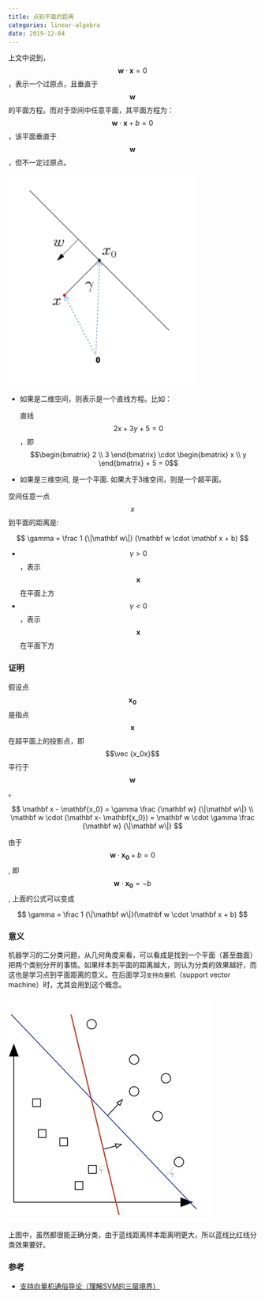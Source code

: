 ```yaml
---
title: 点到平面的距离
categories: linear-algebra
date: 2019-12-04
---
```

上文中说到，$$\mathbf w \cdot \mathbf x = 0$$，表示一个过原点，且垂直于$$\mathbf w$$的平面方程。而对于空间中任意平面，其平面方程为：$$ \mathbf w  \cdot \mathbf x + b = 0$$，该平面垂直于$$\mathbf w$$，但不一定过原点。

![image-20191111144652944](images/image-20191111144652944-1575459054585.png)

- 如果是二维空间，则表示是一个直线方程。比如：

  直线$$2x+3y+5=0$$，即$$\begin{bmatrix} 2 \\ 3 \end{bmatrix} \cdot \begin{bmatrix} x \\ y  \end{bmatrix} + 5 = 0$$

- 如果是三维空间, 是一个平面. 如果大于3维空间，则是一个超平面。

空间任意一点$$x$$到平面的距离是:  

$$
\gamma = \frac 1 {\|\mathbf w\|} (\mathbf w \cdot \mathbf x + b)
$$

- $$ \gamma >0 $$，表示$$\mathbf x$$在平面上方
- $$\gamma<0$$，表示$$\mathbf x$$在平面下方

### 证明

假设点$$\mathbf {x_0} $$是指点$$ \mathbf x  $$在超平面上的投影点，即$$\vec {x_0x}$$ 平行于$$ \mathbf w$$。

$$
\mathbf x - \mathbf{x_0} = \gamma  \frac {\mathbf w} {\|\mathbf w\|}
 \\
 \mathbf w \cdot (\mathbf  x- \mathbf{x_0}) = \mathbf w \cdot \gamma  \frac {\mathbf w} {\|\mathbf  w\|}
$$

 由于$$ \mathbf w \cdot \mathbf  {x_0} + b = 0  $$, 即 $$ \mathbf w  \cdot \mathbf {x_0}  = -b  $$, 上面的公式可以变成

$$
\gamma = \frac 1 {\|\mathbf  w\|}(\mathbf  w \cdot \mathbf  x + b)
$$

### 意义

机器学习的二分类问题，从几何角度来看，可以看成是找到一个平面（甚至曲面）把两个类别分开的事情。如果样本到平面的距离越大，则认为分类的效果越好，而这也是学习点到平面距离的意义。在后面学习`支持向量机`（support vector machine）时，尤其会用到这个概念。

 ![SVM Lines](images/DYoJdfp-1575459054585.jpg) 

 上图中，虽然都很能正确分类，由于蓝线距离样本距离明更大，所以蓝线比红线分类效果要好。

### 参考

- [支持向量机通俗导论（理解SVM的三层境界）](https://blog.csdn.net/v_JULY_v/article/details/7624837)